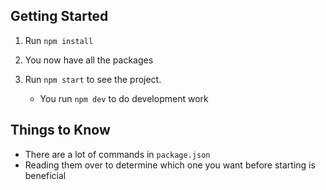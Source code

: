 ## Getting Started
1) Run `npm install`

2) You now have all the packages

3) Run `npm start` to see the project.
    * You run `npm dev` to do development work

## Things to Know
 * There are a lot of commands in `package.json`
 * Reading them over to determine which one you want before starting is beneficial
